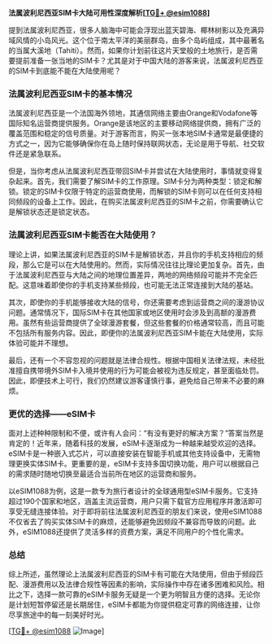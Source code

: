 **法属波利尼西亚SIM卡大陆可用性深度解析[[TG💪+ @esim1088](https://t.me/s/esim1088)]**

提到法属波利尼西亚，很多人脑海中可能会浮现出蓝天碧海、椰林树影以及充满异域风情的小岛风光。这个位于南太平洋的美丽群岛，由多个岛屿组成，其中最著名的当属大溪地（Tahiti）。然而，如果你计划前往这片天堂般的土地旅行，是否需要提前准备一张当地的SIM卡？尤其是对于中国大陆的游客来说，法属波利尼西亚的SIM卡到底能不能在大陆使用呢？

### 法属波利尼西亚SIM卡的基本情况

法属波利尼西亚是一个法国海外领地，其通信网络主要由Orange和Vodafone等国际知名运营商提供服务。Orange是该地区的主要移动网络提供商，拥有广泛的覆盖范围和稳定的信号质量。对于游客而言，购买一张本地SIM卡通常是最便捷的方式之一，因为它能够确保你在岛上随时保持联网状态，无论是用于导航、社交软件还是紧急联系。

但是，当你考虑从法属波利尼西亚带回SIM卡并尝试在大陆使用时，事情就变得复杂起来。首先，我们需要了解SIM卡的工作原理。SIM卡分为两种类型：锁定和解锁。锁定的SIM卡仅限于特定的运营商使用，而解锁的SIM卡则可以在任何支持相同频段的设备上工作。因此，在购买法属波利尼西亚的SIM卡之前，你需要确认它是解锁状态还是锁定状态。

### 法属波利尼西亚SIM卡能否在大陆使用？

理论上讲，如果法属波利尼西亚的SIM卡是解锁状态，并且你的手机支持相应的频段，那么它是可以在大陆使用的。然而，实际情况往往比理论更加复杂。首先，由于法属波利尼西亚与大陆之间的地理位置差异，两地的网络频段可能并不完全匹配。这意味着即使你的手机支持某些频段，也可能无法正常连接到大陆的基站。

其次，即使你的手机能够接收大陆的信号，你还需要考虑到运营商之间的漫游协议问题。通常情况下，国际SIM卡在其他国家或地区使用时会涉及到高额的漫游费用。虽然有些运营商提供了全球漫游套餐，但这些套餐的价格通常较高，而且可能不包括所有服务内容。因此，即便你的法属波利尼西亚SIM卡能在大陆使用，实际体验可能并不理想。

最后，还有一个不容忽视的问题就是法律合规性。根据中国相关法律法规，未经批准擅自携带境外SIM卡入境并使用的行为可能会被视为违反规定，甚至面临处罚。因此，即便技术上可行，我们仍然建议游客谨慎行事，避免给自己带来不必要的麻烦。

### 更优的选择——eSIM卡

面对上述种种限制和不便，或许有人会问：“有没有更好的解决方案？”答案当然是肯定的！近年来，随着科技的发展，eSIM卡逐渐成为一种越来越受欢迎的选择。eSIM卡是一种嵌入式芯片，可以直接安装在智能手机或其他支持设备中，无需物理更换实体SIM卡。更重要的是，eSIM卡支持多国切换功能，用户可以根据自己的需求随时随地切换至最适合当前所在地区的运营商和服务。

以eSIM1088为例，这是一款专为旅行者设计的全球通用型eSIM卡服务。它支持超过190个国家和地区，涵盖主流运营商，用户只需下载官方应用程序并激活即可享受无缝连接体验。对于即将前往法属波利尼西亚的朋友们来说，使用eSIM1088不仅省去了购买实体SIM卡的麻烦，还能够避免因频段不兼容而导致的问题。此外，eSIM1088还提供了灵活多样的资费方案，满足不同用户的个性化需求。

### 总结

综上所述，虽然理论上法属波利尼西亚的SIM卡有可能在大陆使用，但由于频段匹配、漫游费用以及法律合规性等因素的影响，实际操作中存在诸多困难和风险。相比之下，选择一款可靠的eSIM卡服务无疑是一个更为明智且方便的选择。无论你是计划短暂停留还是长期居住，eSIM卡都能为你提供稳定可靠的网络连接，让你尽享旅途中的每一刻美好时光。

[[TG💪+ @esim1088](https://t.me/s/esim1088) ![Image](https://i.postimg.cc/4NQfJmqS/Snipaste-2025-05-13-00-14-12.png)]